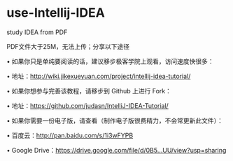 # use-Intellij-IDEA  

study  IDEA from PDF   

PDF文件大于25M，无法上传；分享以下途径  

• 如果你只是单纯要阅读的话，建议移步极客学院上观看，访问速度快很多：  

• 地址：http://wiki.jikexueyuan.com/project/intellij-idea-tutorial/  

• 如果你想参与完善该教程，请移步到 Github 上进行 Fork：  

• 地址：https://github.com/judasn/IntelliJ-IDEA-Tutorial/  

• 如果你需要一份电子版，请查看（制作电子版很费精力，不会常更新此文件）：  

• 百度云：http://pan.baidu.com/s/1i3wFYPB  

• Google Drive：https://drive.google.com/file/d/0B5...UU/view?usp=sharing  

